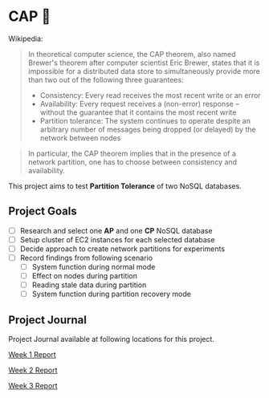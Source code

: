 # CAP :tophat:

Wikipedia:
> In theoretical computer science, the CAP theorem, also named Brewer's theorem after computer scientist Eric Brewer, states that it is impossible for a distributed data store to simultaneously provide more than two out of the following three guarantees:
> * Consistency: Every read receives the most recent write or an error
> * Availability: Every request receives a (non-error) response – without the guarantee that it contains the most recent write
> * Partition tolerance: The system continues to operate despite an arbitrary number of messages being dropped (or delayed) by the network between nodes

> In particular, the CAP theorem implies that in the presence of a network partition, one has to choose between consistency and availability.

This project aims to test **Partition Tolerance** of two NoSQL databases.

## Project Goals
- [ ] Research and select one **AP** and one **CP** NoSQL database
- [ ] Setup cluster of EC2 instances for each selected database
- [ ] Decide approach to create network partitions for experiments
- [ ] Record findings from following scenario
  - [ ] System function during normal mode
  - [ ] Effect on nodes during partition
  - [ ] Reading stale data during partition
  - [ ] System function during partition recovery mode

## Project Journal

Project Journal available at following locations for this project.

[Week 1 Report](Project%20Journal/Week%201%20Report.md)

[Week 2 Report](Project%20Journal/Week%202%20Report.md)

[Week 3 Report](Project%20Journal/Week%203%20Report.md)

